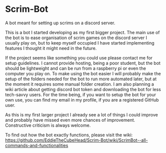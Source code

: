 # Scrim-Bot
A bot meant for setting up scrims on a discord server.

This is a bot I started developing as my first bigger project. The main use of the bot is to ease organisation of scrim games on
the discord server I usually play on, but to keep myself occupied I have started implementing features I thought it might need in
the future.

If the project seems like something you could use please contact me for setup guidelines. I cannot provide hosting, being a poor student,
but the bot should be lightweight and can be run from a raspberry pi or even the computer you play on. To make using the bot easier I will
probably make the setup of the folders needed for the bot to run more automated later, but at the moment it requires some manual folder 
creation. I am also planning a wiki article about getting discord bot token and downloading the bot for less tech-savvy users. For the
time being, if you want to setup the bot for your own use, you can find my email in my profile, if you are a registered GitHub user.

As this is my first larger project I already see a lot of things I could improve and probably have missed even more chances of 
improvement. Constructive criticism is always welcome.

To find out how the bot exactly functions, please visit the wiki:
https://github.com/EddieTheCubeHead/Scrim-Bot/wiki/ScrimBot--all-commands-and-functionalities
